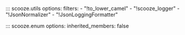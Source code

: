 ::: scooze.utils
    options:
        filters:
            - "!to_lower_camel"
            - "!scooze_logger"
            - "!JsonNormalizer"
            - "!JsonLoggingFormatter"

::: scooze.enum
    options:
        inherited_members: false
